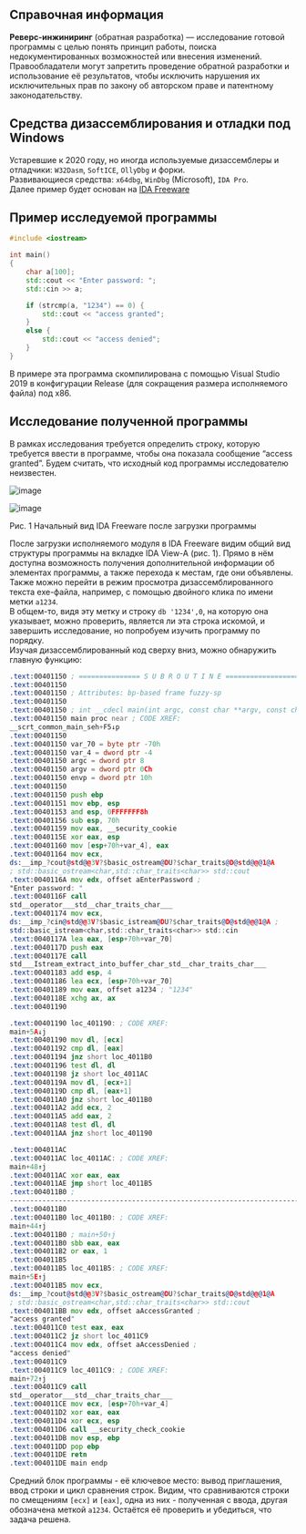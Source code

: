 ## Справочная информация
**Реверс-инжиниринг** (обратная разработка) — исследование готовой программы с целью понять принцип работы, поиска недокументированных возможностей или внесения изменений.<br>
Правообладатели могут запретить проведение обратной разработки и использование её результатов, чтобы исключить нарушения их исключительных прав по закону об авторском праве и патентному законодательству.



## Средства дизассемблирования и отладки под Windows
Устаревшие к 2020 году, но иногда используемые дизассемблеры и отладчики: `W32Dasm`, `SoftICE`, `OllyDbg` и форки.<br>
Развивающиеся средства: `x64dbg`, `WinDbg` (Microsoft), `IDA Pro`.<br>
Далее пример будет основан на [IDA Freeware](https://www.hex-rays.com/products/ida/support/download_freeware/)



## Пример исследуемой программы
```c++
#include <iostream>

int main()
{
    char a[100];
    std::cout << "Enter password: ";
    std::cin >> a;

    if (strcmp(a, "1234") == 0) {
        std::cout << "access granted";
    }
    else {
        std::cout << "access denied";
    }
}
```
В примере эта программа скомпилирована с помощью Visual Studio 2019 в
конфигурации Release (для сокращения размера исполняемого файла) под x86.

## Исследование полученной программы
В рамках исследования требуется определить строку, которую требуется ввести в
программе, чтобы она показала сообщение “access granted”. Будем считать, что
исходный код программы исследователю неизвестен.

![image](https://user-images.githubusercontent.com/84042050/168674204-2ec1a328-ca80-40df-9917-684c77533429.png)

![image](https://user-images.githubusercontent.com/84042050/168675157-bf97bbab-9a23-4b88-b8a0-cc89e4b19e4b.png)

Рис. 1 Начальный вид IDA Freeware после загрузки программы<br>

После загрузки исполняемого модуля в IDA Freeware видим общий вид структуры программы на вкладке IDA View-A (рис. 1). Прямо в нём доступна возможность получения дополнительной информации об элементах программы, а также перехода к местам, где они объявлены.<br>
Также можно перейти в режим просмотра дизассемблированного текста exe-файла, например, с помощью двойного клика по имени метки `a1234`.<br>
В общем-то, видя эту метку и строку `db '1234',0`, на которую она указывает, можно проверить, является ли эта строка искомой, и завершить исследование, но попробуем изучить программу по порядку.<br>
Изучая дизассемблированный код сверху вниз, можно обнаружить главную функцию:
```asm
.text:00401150 ; =============== S U B R O U T I N E =======================================
.text:00401150
.text:00401150 ; Attributes: bp-based frame fuzzy-sp
.text:00401150
.text:00401150 ; int __cdecl main(int argc, const char **argv, const char **envp)
.text:00401150 main proc near ; CODE XREF:
__scrt_common_main_seh+F5↓p
.text:00401150
.text:00401150 var_70 = byte ptr -70h
.text:00401150 var_4 = dword ptr -4
.text:00401150 argc = dword ptr 8
.text:00401150 argv = dword ptr 0Ch
.text:00401150 envp = dword ptr 10h
.text:00401150
.text:00401150 push ebp
.text:00401151 mov ebp, esp
.text:00401153 and esp, 0FFFFFFF8h
.text:00401156 sub esp, 70h
.text:00401159 mov eax, __security_cookie
.text:0040115E xor eax, esp
.text:00401160 mov [esp+70h+var_4], eax
.text:00401164 mov ecx,
ds:__imp_?cout@std@@3V?$basic_ostream@DU?$char_traits@D@std@@@1@A
; std::basic_ostream<char,std::char_traits<char>> std::cout
.text:0040116A mov edx, offset aEnterPassword ;
"Enter password: "
.text:0040116F call
std__operator___std__char_traits_char___
.text:00401174 mov ecx,
ds:__imp_?cin@std@@3V?$basic_istream@DU?$char_traits@D@std@@@1@A ;
std::basic_istream<char,std::char_traits<char>> std::cin
.text:0040117A lea eax, [esp+70h+var_70]
.text:0040117D push eax
.text:0040117E call
std___Istream_extract_into_buffer_char_std__char_traits_char___
.text:00401183 add esp, 4
.text:00401186 lea ecx, [esp+70h+var_70]
.text:00401189 mov eax, offset a1234 ; "1234"
.text:0040118E xchg ax, ax
.text:00401190
```
```asm
.text:00401190 loc_401190: ; CODE XREF:
main+5A↓j
.text:00401190 mov dl, [ecx]
.text:00401192 cmp dl, [eax]
.text:00401194 jnz short loc_4011B0
.text:00401196 test dl, dl
.text:00401198 jz short loc_4011AC
.text:0040119A mov dl, [ecx+1]
.text:0040119D cmp dl, [eax+1]
.text:004011A0 jnz short loc_4011B0
.text:004011A2 add ecx, 2
.text:004011A5 add eax, 2
.text:004011A8 test dl, dl
.text:004011AA jnz short loc_401190
```
```asm
.text:004011AC
.text:004011AC loc_4011AC: ; CODE XREF:
main+48↑j
.text:004011AC xor eax, eax
.text:004011AE jmp short loc_4011B5
.text:004011B0 ;
---------------------------------------------------------------------------
.text:004011B0
.text:004011B0 loc_4011B0: ; CODE XREF:
main+44↑j
.text:004011B0 ; main+50↑j
.text:004011B0 sbb eax, eax
.text:004011B2 or eax, 1
.text:004011B5
.text:004011B5 loc_4011B5: ; CODE XREF:
main+5E↑j
.text:004011B5 mov ecx,
ds:__imp_?cout@std@@3V?$basic_ostream@DU?$char_traits@D@std@@@1@A
; std::basic_ostream<char,std::char_traits<char>> std::cout
.text:004011BB mov edx, offset aAccessGranted ;
"access granted"
.text:004011C0 test eax, eax
.text:004011C2 jz short loc_4011C9
.text:004011C4 mov edx, offset aAccessDenied ;
"access denied"
.text:004011C9
.text:004011C9 loc_4011C9: ; CODE XREF:
main+72↑j
.text:004011C9 call
std__operator___std__char_traits_char___
.text:004011CE mov ecx, [esp+70h+var_4]
.text:004011D2 xor eax, eax
.text:004011D4 xor ecx, esp
.text:004011D6 call __security_check_cookie
.text:004011DB mov esp, ebp
.text:004011DD pop ebp
.text:004011DE retn
.text:004011DE main endp
```
Средний блок программы - её ключевое место: вывод приглашения, ввод строки и цикл сравнения строк. Видим, что сравниваются строки по смещениям `[ecx]` и `[eax]`, одна из них - полученная с ввода, другая обозначена меткой `a1234`. Остаётся её проверить и убедиться, что задача решена.
